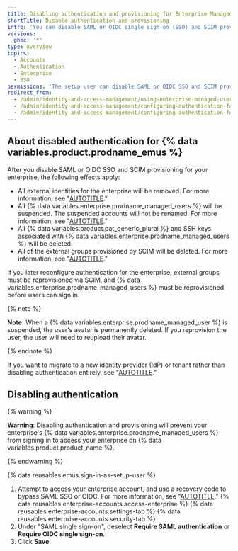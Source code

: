 ```yaml
---
title: Disabling authentication and provisioning for Enterprise Managed Users
shortTitle: Disable authentication and provisioning
intro: 'You can disable SAML or OIDC single sign-on (SSO) and SCIM provisioning for {% data variables.product.prodname_emus %} by using a recovery code to sign in as the setup user.'
versions:
  ghec: '*'
type: overview
topics:
  - Accounts
  - Authentication
  - Enterprise
  - SSO
permissions: 'The setup user can disable SAML or OIDC SSO and SCIM provisioning for {% data variables.product.prodname_emus %}.'
redirect_from:
  - /admin/identity-and-access-management/using-enterprise-managed-users-for-iam/disabling-authentication-for-enterprise-managed-users
  - /admin/identity-and-access-management/configuring-authentication-for-enterprise-managed-users/disabling-authentication-for-enterprise-managed-users
  - /admin/identity-and-access-management/configuring-authentication-for-enterprise-managed-users/disabling-authentication-and-provisioning-for-enterprise-managed-users
---
```


## About disabled authentication for {% data variables.product.prodname_emus %}

After you disable SAML or OIDC SSO and SCIM provisioning for your enterprise, the following effects apply:

* All external identities for the enterprise will be removed. For more information, see "[AUTOTITLE](/admin/user-management/managing-users-in-your-enterprise/viewing-and-managing-a-users-saml-access-to-your-enterprise)."
* All {% data variables.enterprise.prodname_managed_users %} will be suspended. The suspended accounts will not be renamed. For more information, see "[AUTOTITLE](/admin/user-management/managing-users-in-your-enterprise/viewing-people-in-your-enterprise#viewing-suspended-members)."
* All {% data variables.product.pat_generic_plural %} and SSH keys associated with {% data variables.enterprise.prodname_managed_users %} will be deleted.
* All of the external groups provisioned by SCIM will be deleted. For more information, see "[AUTOTITLE](/admin/identity-and-access-management/using-enterprise-managed-users-for-iam/managing-team-memberships-with-identity-provider-groups)."

If you later reconfigure authentication for the enterprise, external groups must be reprovisioned via SCIM, and {% data variables.enterprise.prodname_managed_users %} must be reprovisioned before users can sign in.

{% note %}

**Note:** When a {% data variables.enterprise.prodname_managed_user %} is suspended, the user's avatar is permanently deleted. If you reprovision the user, the user will need to reupload their avatar.

{% endnote %}

If you want to migrate to a new identity provider (IdP) or tenant rather than disabling authentication entirely, see "[AUTOTITLE](/admin/identity-and-access-management/using-enterprise-managed-users-for-iam/migrating-your-enterprise-to-a-new-identity-provider-or-tenant)."

## Disabling authentication

{% warning %}

**Warning**: Disabling authentication and provisioning will prevent your enterprise's {% data variables.enterprise.prodname_managed_users %} from signing in to access your enterprise on {% data variables.product.product_name %}.

{% endwarning %}

{% data reusables.emus.sign-in-as-setup-user %}
1. Attempt to access your enterprise account, and use a recovery code to bypass SAML SSO or OIDC. For more information, see "[AUTOTITLE](/admin/identity-and-access-management/managing-recovery-codes-for-your-enterprise/accessing-your-enterprise-account-if-your-identity-provider-is-unavailable)."
{% data reusables.enterprise-accounts.access-enterprise %}
{% data reusables.enterprise-accounts.settings-tab %}
{% data reusables.enterprise-accounts.security-tab %}
1. Under "SAML single sign-on", deselect **Require SAML authentication** or **Require OIDC single sign-on**.
1. Click **Save**.
